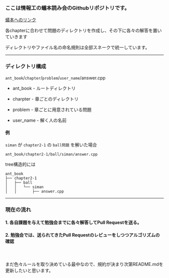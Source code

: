 ### ここは情報工の蟻本読み会のGithubリポジトリです。

[蟻本へのリンク](http://www.amazon.co.jp/dp/4839931992)

各chapterに合わせて問題のディレクトリを作成し、その下に各々の解答を置いていきます
  
ディレクトリやファイル名の命名規則は全部スネークで統一しています。

*** 

### ディレクトリ構成

`ant_book`/`chapter`/`problem`/`user_name`/answer.cpp

 * ant_book - ルートディレクトリ

 * charpter - 章ごとのディレクトリ

 * problem - 章ごとに用意されている問題

 * user_name - 解く人の名前

#### 例
`siman` が `chapter2-1` の `ball問題` を解いた場合

`ant_book/chapter2-1/ball/siman/answer.cpp`

tree構造的には
```
ant_book
├── chapter2-1
│   ├── ball
│   │   └── siman
│   │       ├── answer.cpp
```

***

### 現在の流れ
 
#### 1. 各自課題を与えて勉強会までに各々解答してPull Requestを送る。

#### 2. 勉強会では、送られてきたPull Requestのレビューをしつつアルゴリズムの確認

 
 <br />
 <br />
まだ色々ルールを取り決めている最中なので、規約が決まり次第README.mdを更新したいと思います。
